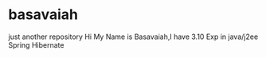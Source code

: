# basavaiah
just another repository
Hi My Name is Basavaiah,I have 3.10 Exp  in java/j2ee
Spring
Hibernate

